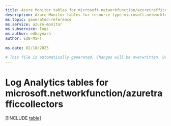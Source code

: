 ```yaml
---
title: Azure Monitor tables for microsoft.networkfunction/azuretrafficcollectors
description: Azure Monitor tables for resource type microsoft.networkfunction/azuretrafficcollectors
ms.topic: generated-reference
ms.service: azure-monitor
ms.subservice: logs
ms.author: edbaynash
author: EdB-MSFT
   
ms.date: 02/18/2025

# This file is automatically generated. Changes will be overwritten. Do not change this file directly.
---
```


# Log Analytics tables for microsoft.networkfunction/azuretrafficcollectors  

[!INCLUDE [table](~/reusable-content/ce-skilling/azure/includes/azure-monitor/reference/tables/microsoft-networkfunction_azuretrafficcollectors-include.md)]

